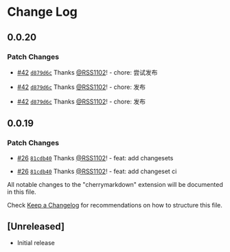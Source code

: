 # Change Log

## 0.0.20

### Patch Changes

- [#42](https://github.com/RSS1102/cherry-markdown/pull/42) [`d879d6c`](https://github.com/RSS1102/cherry-markdown/commit/d879d6cb894c5cacf196caab6721d6eb834be217) Thanks [@RSS1102](https://github.com/RSS1102)! - chore: 尝试发布

- [#42](https://github.com/RSS1102/cherry-markdown/pull/42) [`d879d6c`](https://github.com/RSS1102/cherry-markdown/commit/d879d6cb894c5cacf196caab6721d6eb834be217) Thanks [@RSS1102](https://github.com/RSS1102)! - chore: 发布

- [#42](https://github.com/RSS1102/cherry-markdown/pull/42) [`d879d6c`](https://github.com/RSS1102/cherry-markdown/commit/d879d6cb894c5cacf196caab6721d6eb834be217) Thanks [@RSS1102](https://github.com/RSS1102)! - chore: 发布

## 0.0.19

### Patch Changes

- [#26](https://github.com/RSS1102/cherry-markdown/pull/26) [`81cdb40`](https://github.com/RSS1102/cherry-markdown/commit/81cdb4031183f226caeadfcf99a400fc6d61ad07) Thanks [@RSS1102](https://github.com/RSS1102)! - feat: add changesets

- [#26](https://github.com/RSS1102/cherry-markdown/pull/26) [`81cdb40`](https://github.com/RSS1102/cherry-markdown/commit/81cdb4031183f226caeadfcf99a400fc6d61ad07) Thanks [@RSS1102](https://github.com/RSS1102)! - feat: add changeset ci

All notable changes to the "cherrymarkdown" extension will be documented in this file.

Check [Keep a Changelog](http://keepachangelog.com/) for recommendations on how to structure this file.

## [Unreleased]

- Initial release
